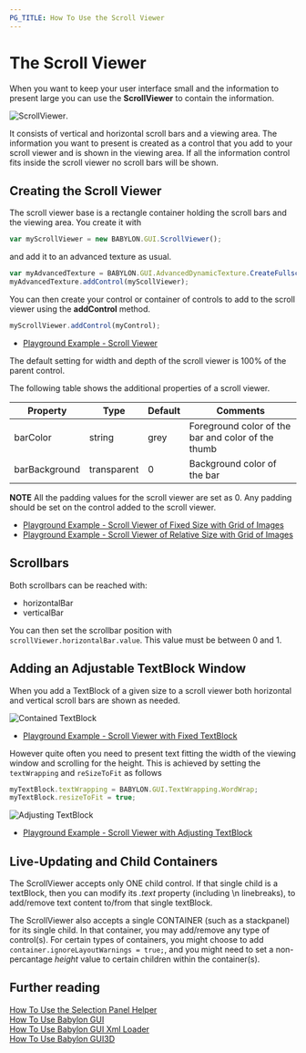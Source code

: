```yaml
---
PG_TITLE: How To Use the Scroll Viewer
---
```


# The Scroll Viewer

When you want to keep your user interface small and the information to present large you can use the **ScrollViewer** to contain the information.

![ScrollViewer](/img/gui/scroll1.jpg).

It consists of vertical and horizontal scroll bars and a viewing area. The information you want to present is created as a control that you add to your scroll viewer and is shown in the viewing area. If all the information control fits inside the scroll viewer no scroll bars will be shown.

## Creating the Scroll Viewer

The scroll viewer base is a rectangle container holding the scroll bars and the viewing area. You create it with

```javascript
var myScrollViewer = new BABYLON.GUI.ScrollViewer();
```
and add it to an advanced texture as usual.

```javascript
var myAdvancedTexture = BABYLON.GUI.AdvancedDynamicTexture.CreateFullscreenUI("UI");
myAdvancedTexture.addControl(myScollViewer);
```
You can then create your control or container of controls to add to the scroll viewer using the **addControl** method.

```javascript
myScrollViewer.addControl(myControl);
```

* [Playground Example - Scroll Viewer](https://www.babylonjs-playground.com/#13CF95#1)

The default setting for width and depth of the scroll viewer is 100% of the parent control.

The following table shows the additional properties of a scroll viewer.

Property|Type|Default|Comments
--------|----|-------|--------
barColor|string|grey|Foreground color of the bar and color of the thumb
barBackground|transparent|0|Background color of the bar

**NOTE** All the padding values for the scroll viewer are set as 0. Any padding should be set on the control added to the scroll viewer. 

* [Playground Example - Scroll Viewer of Fixed Size with Grid of Images](https://www.babylonjs-playground.com/#C3RDBS#3)
* [Playground Example - Scroll Viewer of Relative Size with Grid of Images](https://www.babylonjs-playground.com/#C3RDBS#2)

## Scrollbars

Both scrollbars can be reached with:
- horizontalBar
- verticalBar

You can then set the scrollbar position with `scrollViewer.horizontalBar.value`. This value must be between 0 and 1.

## Adding an Adjustable TextBlock Window

When you add a TextBlock of a given size to a scroll viewer both horizontal and vertical scroll bars are shown as needed. 

![Contained TextBlock](/img/gui/scroll3.jpg)

* [Playground Example - Scroll Viewer with Fixed TextBlock](https://www.babylonjs-playground.com/#FX6KVK#3)

However quite often you need to present text fitting the width of the viewing window and scrolling for the height. This is achieved by setting the `textWrapping` and `reSizeToFit` as follows

```javascript
myTextBlock.textWrapping = BABYLON.GUI.TextWrapping.WordWrap;
myTextBlock.resizeToFit = true;
```

![Adjusting TextBlock](/img/gui/scroll2.jpg)

* [Playground Example - Scroll Viewer with Adjusting TextBlock](https://www.babylonjs-playground.com/#3EF49E#5)

## Live-Updating and Child Containers

The ScrollViewer accepts only ONE child control. If that single child is a textBlock, then you can modify its _.text_ property (including \\n linebreaks), to add/remove text content to/from that single textBlock.

The ScrollViewer also accepts a single CONTAINER (such as a stackpanel) for its single child. In that container, you may add/remove any type of control(s). For certain types of containers, you might choose to add ```container.ignoreLayoutWarnings = true;```, and you might need to set a non-percantage _height_ value to certain children within the container(s).

## Further reading

[How To Use the Selection Panel Helper](/how_to/selector)  
[How To Use Babylon GUI](/how_to/gui)  
[How To Use Babylon GUI Xml Loader](/how_to/XmlLoader)  
[How To Use Babylon GUI3D](/how_to/gui3d)


